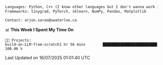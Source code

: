 ```txt
Languages: Python, C++ (I know other languages but I don't wanna work in em)
Frameworks: tinygrad, PyTorch, sklearn, NumPy, Pandas, Matplotlib

Contact: arjun.sarao@uwaterloo.ca
```

<!--START_SECTION:waka-->
📊 **This Week I Spent My Time On** 

```text
🐱‍💻 Projects: 
build-an-LLM-from-scratch1 hr 56 mins        █████████████████████████   100.00 % 
```


 Last Updated on 16/07/2025 01:01:40 UTC
<!--END_SECTION:waka-->
